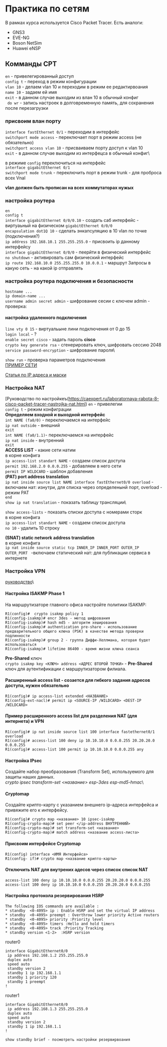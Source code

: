 # Практика по сетям
В рамках курса используется Cisco Packet Tracer. Есть аналоги:
* GNS3
* EVE-NG
* Boson NetSim
* Huawei eNSP

## Комманды CPT
`en` - привелегированный доступ\
`config t` - переход в режим конфигурации\
`vlan 10` - делаем vlan 10 и переходим в режим ее редактирвоания\
`name 10` - задаем ей имя\
`exit` - в данном случае выходим из влан 10 в обычный конфиг\
` do wr` - запись настроек в долговременную память, для сохранения после перезагрузки

### присвоим влан порту
`interface fastEthernet 0/1` - переходим в интерфейс\
`switchport mode access` - переключает порт в режим access (не обязательно)\
`switchport access vlan 10` - присваиваем порту доступ к vlan 10\
`exit` - в данном случае выходим из интерфецса в обычный конфиг\


в режиме `config` переключиться на интерфейс\
`interface gigabitEthernet 0/1`\
`switchport mode trunk` - переключить порт в режим trunk - для проброса всех Vnal

**vlan должен быть прописан на всех коммутаторах нужых**

### настройка роутера
`en`\
`config t`\
`interface gigabitEthernet 0/0/0.10` - создать саб интерфейс - виртуаьный на физическом `gigabitEthernet 0/0/0`\
`encapsulation dot1Q 10` - сделать энкапсуляцию в 10 vlan по точке (подключения?)\
`ip address 192.168.10.1 255.255.255.0` - присвоить ip данному интерфейсу\
`interface gigabitEthernet 0/0/0` - пеерйти в физический интерфейс\
`no shutdown` - активировать сам физический интерфейс\
`ip route 192.168.10.0 255.255.255.0 10.0.0.1` - маршрут Запросы в какую сеть - на какой ip отправлять

### настройка роутера подключения и безопасности
`hostname ...`\
`ip domain-name ...`\
`username admin secret admin` - шифрование сесии с ключем admin - проверка:
#### настройка удаленного подключения
`line vty 0 15` - виртуальыне лини подключения от 0 до 15\
`login local` - ? \
`enable secret cisco` - задать пароль **cisco**\
`crypto key generate rsa` - сгенерировать ключ, шифровать сессию 2048\
`service password-encryption` - шифрование пароля\

`show run` - проверка параметров подключения\
[ПРИМЕР СЕТИ](task1.pkt)

[Статья по IP адреса и маски](https://habr.com/ru/articles/350878/)

### Настройка NAT 
[Руководство по настройкеъ(https://caexpert.ru/laboratornaya-rabota-8-cisco-packet-tracer-nastrojka-nat.html)
`en` - привелегии\
`config t` - режим конфиграции\
**Определяем входной и выходной интерфейс**\
`int NAME (fa0/0)` - переключаемся на интерфейс\
`ip nat outside` - внешний\
`exit`\
`int NAME (fa0/1.1)`- переключаемся на интерфейс\
`ip nat inside` - внутренний\
`exit`\
**ACCESS LIST** - какие сети натим\
в корне конфига\
`ip access-list standart NAME` - создаем список доступа\
`permit 192.168.2.0 0.0.0.255` - добавляем в него сети\
`permit IP WILDCARD` - шаблон добавления\
**(PAT) port address translation**\
`ip nat inside source list NAME interface fastEthernet0/0 overload` - включаем нат: изнутри, для списка через определенынй порт, overload - режим PAT\
`end`\
`show ip nat translation` - показать таблицу трансляции\

`show access-lists` - показать списки доступа с номерами сторк\
в корне конфига\
`ip access-list standart NAME` - создаем список доступа\
`no 10` - удалить 10 строку

**(SNAT) static network address translation**\
в корне конфига\
`ip nat inside source static tcp INNER_IP INNER_PORT OUTER_IP OUTER_PORT ` -включаем статический нат: для публикации сервиса в интернете

### Настройка VPN
[руководство](https://wiki.merionet.ru/articles/nastrojka-site-to-site-ipsec-vpn-na-cisco)\
#### Настройка ISAKMP Phase 1
На маршрутизаторе главного офиса настройте политики ISAKMP:
```
R1(config)#  crypto isakmp policy 1
R1(config-isakmp)# encr 3des - метод шифрования
R1(config-isakmp)# hash md5 - алгоритм хеширования
R1(config-isakmp)# authentication pre-share - использование предварительного общего ключа (PSK) в качестве метода проверки подлинности
R1(config-isakmp)# group 2 - группа Диффи-Хеллмана, которая будет использоваться
R1(config-isakmp)# lifetime 86400 - время жизни ключа сеанса
```
**Pre-Shared** ключ\
`crypto isakmp key <КЛЮЧ> address <АДРЕС ВТОРОЙ ТОЧКИ>` -  **Pre-Shared** ключ для аутентификации с маршрутизатором филиала.


#### Расширенный access list - созается для гибкого задания адресов доступа, нужен обязательно
```
R1(config)# ip access-list extended <НАЗВАНИЕ>
R1(config-ext-nacl)# permit ip <SOURCE-IP /WILDCARD> <DEST-IP /WILDCARD>
```
#### Пример расширенного access list для разделения NAT (для интернета) и VPN
```
R1(config)# ip nat inside source list 100 interface fastethernet0/1 overload
R1(config)# access-list 100 deny ip 10.10.10.0 0.0.0.255 20.20.20.0 0.0.0.255
R1(config)# access-list 100 permit ip 10.10.10.0 0.0.0.255 any
```
#### Настройка IPsec
Создайте набор преобразования (Transform Set), используемого для защиты наших данных.\
*crypto ipsec transform-set <название> esp-3des esp-md5-hmac*\

#### Cryptomap
Создайте крипто-карту с указанием внешнего ip-адреса интерфейса и привяжите его к интерфейсу.
```
R1(config)# crypto map <название> 10 ipsec-isakmp
R1(config-crypto-map)# set peer </ip-address ВНУТРЕННИЙ>
R1(config-crypto-map)# set transform-set <название>
R1(config-crypto-map)# match address <название access-листа>
```
#### Присвоим интерфейсе Cryptomap
```
R1(config) interface <ИМЯ Интерфейса>
R1(config- if)# crypto map <название крипто-карты>
```
#### Отключить NAT для внутрених адесов через список список NAT
```
access-list 100 deny ip 10.10.10.0 0.0.0.255 20.20.20.0 0.0.0.255
access-list 100 deny ip 10.10.10.0 0.0.0.255 20.20.20.0 0.0.0.255
```

#### Настройка протокола резервирования HSRP
```
The following IOS commands are available :
* standby  <0-4095> ip : Enable HSRP and set the virtual IP address
* standby  <0-4095> preempt : Overthrow lower priority Active routers
* standby  <0-4095> priority :Priority level
* standby  <0-4095> timers :Hello and hold timers
* standby  <0-4095> track :Priority Tracking
* standby version <1-2>  :HSRP version
```
router0
```
interface GigabitEthernet0/0
 ip address 192.168.1.2 255.255.255.0
 duplex auto
 speed auto
 standby version 2
 standby 1 ip 192.168.1.1
 standby 1 priority 120
 standby 1 preempt
!
```
router1
```
interface GigabitEthernet0/0
 ip address 192.168.1.3 255.255.255.0
 duplex auto
 speed auto
 standby version 2
 standby 1 ip 192.168.1.1
!
```
```
show standby brief - посмотреть настройки резервирвоания
```
